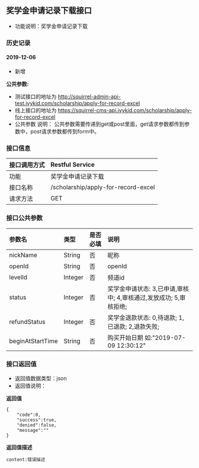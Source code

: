 ## 奖学金申请记录下载接口
+ 功能说明：奖学金申请记录下载

### 历史记录

#### 2019-12-06 
- 新增

**公共参数:**
+ 测试接口的地址为 http://squirrel-admin-api-test.ivykid.com/scholarship/apply-for-record-excel
+ 线上接口的地址为 https://squirrel-cms-api.ivykid.com/scholarship/apply-for-record-excel
+ 公共参数 说明： 公共参数需要传递到get或post里面，get请求参数都传到参数中，post请求参数都传到form中。

### 接口信息
|接口调用方式 	|	Restful Service									|
|:--------------|:--------------------------------------------------|
|功能	     	| 奖学金申请记录下载									|
|接口名称		|/scholarship/apply-for-record-excel				|
|请求方法		|GET					    						|

### 接口公共参数
|参数名		   		|类型	|是否必填	|说明			    							|
|:------------------|:------|:----------|:----------------------------------------------|
|nickName	   		|String |	否	  	|昵称			  								|
|openId		   		|String |	否	  	|openId 		  								|
|levelId	   		|Integer|	否	  	|频道id	      	  								|
|status			   	|Integer|	否		|奖学金申请状态: 3,已申请,审核中; 4,审核通过,发放成功; 5,审核拒绝;  	|
|refundStatus		|Integer|	否		|奖学金退款状态: 0,待退款; 1,已退款; 2,退款失败;  	|
|beginAtStartTime	|String	|	否 		|购买开始日期	       如:"2019-07-09 12:30:12"			|

### 接口返回值
+ 返回值数据类型：json
+ 返回值说明：

**返回值**  

```
{
    "code":0,
    "success":true,
    "denied":false,
    "message":""
}
```

**返回值描述**  

```
content:错误描述
```